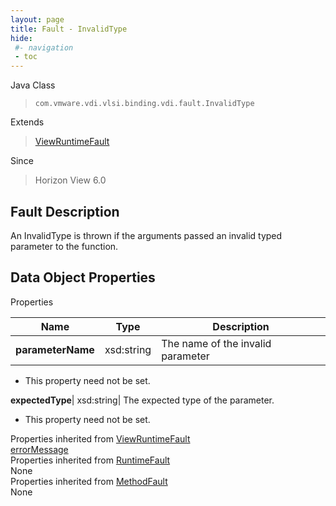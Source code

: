 ```yaml
---
layout: page
title: Fault - InvalidType
hide:
 #- navigation
 - toc
---
```






Java Class  
> `com.vmware.vdi.vlsi.binding.vdi.fault.InvalidType`

Extends  
> [ViewRuntimeFault](vdi.fault.ViewRuntimeFault.md)

Since  
> Horizon View 6.0


## Fault Description 

An InvalidType is thrown if the arguments passed an invalid typed parameter to the function. 

## Data Object Properties

Properties

Name |  Type |  Description   
---|---|---  
**parameterName**|  xsd:string|  The name of the invalid parameter   


 * This property need not be set.

  
**expectedType**|  xsd:string|  The expected type of the parameter.   


 * This property need not be set.

  
Properties inherited from [ViewRuntimeFault](vdi.fault.ViewRuntimeFault.md)  
[errorMessage](vdi.fault.ViewRuntimeFault.md#errorMessage)  
Properties inherited from [RuntimeFault](vmodl.RuntimeFault.md)  
None  
Properties inherited from [MethodFault](vmodl.MethodFault.md)  
None  
  
  
   
  
  
